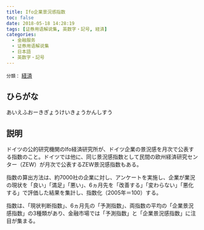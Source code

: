 ```yaml
---
title: Ifo企業景況感指数
toc: false
date: 2018-05-18 14:28:19
tags: [证券用语解说集, 英数字・記号, 経済]
categories:
  - 金融服务
  - 证券用语解说集
  - 日本語
  - 英数字・記号
---
```


`分類：` [経済](/tags/経済/)

## ひらがな

あいえふおーきぎょうけいきょうかんしすう

## 説明

ドイツの公的研究機関のIfo経済研究所が、ドイツ企業の景況感を月次で公表する指数のこと。ドイツでは他に、同じ景況感指数として民間の欧州経済研究センター（ZEW）が月次で公表するZEW景況感指数もある。

指数の算出方法は、約7000社の企業に対し、アンケートを実施し、企業が業況の現状を「良い」「満足」「悪い」、6ヵ月先を「改善する」「変わらない」「悪化する」で評価した結果を集計し、指数化（2005年＝100）する。

指数は、「現状判断指数」、6ヵ月先の「予測指数」、両指数の平均の「企業景況感指数」の3種類があり、金融市場では「予測指数」と「企業景況感指数」に注目が集まる。
